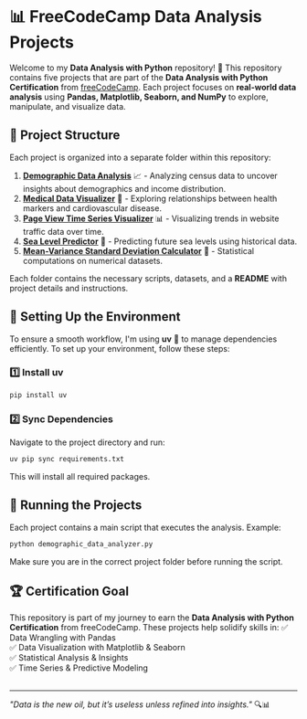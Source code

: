 # 📊 FreeCodeCamp Data Analysis Projects

Welcome to my **Data Analysis with Python** repository! 🚀 This repository contains five projects that are part of the **Data Analysis with Python Certification** from [freeCodeCamp](https://www.freecodecamp.org/). Each project focuses on **real-world data analysis** using **Pandas, Matplotlib, Seaborn, and NumPy** to explore, manipulate, and visualize data.

## 📂 Project Structure

Each project is organized into a separate folder within this repository:

1. **[Demographic Data Analysis](https://github.com/Miyagi55/data-analysis-FCC-certification/tree/master/usa-demographic-data-analyzer)** 📈 - Analyzing census data to uncover insights about demographics and income distribution.
2. **[Medical Data Visualizer](https://github.com/Miyagi55/data-analysis-FCC-certification/tree/master/medical-data-visualizer)** 🏥 - Exploring relationships between health markers and cardiovascular disease.
3. **[Page View Time Series Visualizer]( )** 📊 - Visualizing trends in website traffic data over time.
4. **[Sea Level Predictor]( )** 🌊 - Predicting future sea levels using historical data.
5. **[Mean-Variance Standard Deviation Calculator]( )** 🔢 - Statistical computations on numerical datasets.

Each folder contains the necessary scripts, datasets, and a **README** with project details and instructions.

## 🔧 Setting Up the Environment

To ensure a smooth workflow, I'm using **uv** 🐍 to manage dependencies efficiently. To set up your environment, follow these steps:

### 1️⃣ Install uv

```bash
pip install uv
```

### 2️⃣ Sync Dependencies

Navigate to the project directory and run:

```bash
uv pip sync requirements.txt
```

This will install all required packages.

## 🚀 Running the Projects

Each project contains a main script that executes the analysis. Example:

```bash
python demographic_data_analyzer.py
```

Make sure you are in the correct project folder before running the script.

## 🏆 Certification Goal

This repository is part of my journey to earn the **Data Analysis with Python Certification** from freeCodeCamp. These projects help solidify skills in:
✅ Data Wrangling with Pandas\
✅ Data Visualization with Matplotlib & Seaborn\
✅ Statistical Analysis & Insights\
✅ Time Series & Predictive Modeling

##

---

*"Data is the new oil, but it’s useless unless refined into insights."* 🔍📊

